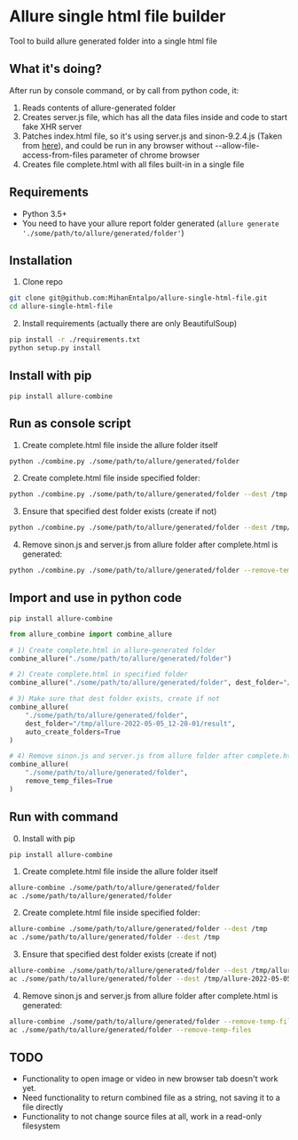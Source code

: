# Allure single html file builder

Tool to build allure generated folder into a single html file

## What it's doing?

After run by console command, or by call from python code, it:

1. Reads contents of allure-generated folder
2. Creates server.js file, which has all the data files inside and code to start fake XHR server
3. Patches index.html file, so it's using server.js and sinon-9.2.4.js (Taken from [here](https://sinonjs.org/)), and could be run in any browser without --allow-file-access-from-files parameter of chrome browser
4. Creates file complete.html with all files built-in in a single file

## Requirements

* Python 3.5+
* You need to have your allure report folder generated (`allure generate './some/path/to/allure/generated/folder'`)

## Installation

1. Clone repo

```bash
git clone git@github.com:MihanEntalpo/allure-single-html-file.git
cd allure-single-html-file
```

2. Install requirements (actually there are only BeautifulSoup)

```bash
pip install -r ./requirements.txt
python setup.py install
```

## Install with pip

```shell
pip install allure-combine
```


## Run as console script

1) Create complete.html file inside the allure folder itself

```bash
python ./combine.py ./some/path/to/allure/generated/folder
```

2) Create complete.html file inside specified folder:

```bash
python ./combine.py ./some/path/to/allure/generated/folder --dest /tmp
```

3) Ensure that specified dest folder exists (create if not)

```bash
python ./combine.py ./some/path/to/allure/generated/folder --dest /tmp/allure-2022-05-05_12-20-01/result --auto-create-folders
```

4) Remove sinon.js and server.js from allure folder after complete.html is generated:


```bash
python ./combine.py ./some/path/to/allure/generated/folder --remove-temp-files
```


## Import and use in python code

```shell
pip install allure-combine
```

```python
from allure_combine import combine_allure

# 1) Create complete.html in allure-generated folder
combine_allure("./some/path/to/allure/generated/folder")

# 2) Create complete.html in specified folder
combine_allure("./some/path/to/allure/generated/folder", dest_folder="/tmp")

# 3) Make sure that dest folder exists, create if not
combine_allure(
    "./some/path/to/allure/generated/folder",
    dest_folder="/tmp/allure-2022-05-05_12-20-01/result",
    auto_create_folders=True
)

# 4) Remove sinon.js and server.js from allure folder after complete.html is generated:
combine_allure(
    "./some/path/to/allure/generated/folder",
    remove_temp_files=True
)

```

## Run with command

0) Install with pip

```shell
pip install allure-combine
```

1) Create complete.html file inside the allure folder itself

```bash
allure-combine ./some/path/to/allure/generated/folder
ac ./some/path/to/allure/generated/folder
```

2) Create complete.html file inside specified folder:

```bash
allure-combine ./some/path/to/allure/generated/folder --dest /tmp
ac ./some/path/to/allure/generated/folder --dest /tmp
```

3) Ensure that specified dest folder exists (create if not)

```bash
allure-combine ./some/path/to/allure/generated/folder --dest /tmp/allure-2022-05-05_12-20-01/result --auto-create-folders
ac ./some/path/to/allure/generated/folder --dest /tmp/allure-2022-05-05_12-20-01/result --auto-create-folders
```

4) Remove sinon.js and server.js from allure folder after complete.html is generated:

```bash
allure-combine ./some/path/to/allure/generated/folder --remove-temp-files
ac ./some/path/to/allure/generated/folder --remove-temp-files
```


## TODO

* Functionality to open image or video in new browser tab doesn't work yet.
* Need functionality to return combined file as a string, not saving it to a file directly
* Functionality to not change source files at all, work in a read-only filesystem
